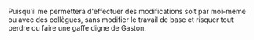 Puisqu'il me permettera d'effectuer des modifications soit par moi-même ou avec des collègues, sans modifier le travail de base et risquer tout perdre ou faire une gaffe digne de Gaston.